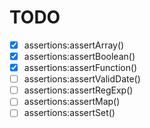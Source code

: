 TODO
====

- [x] assertions:assertArray()
- [x] assertions:assertBoolean()
- [x] assertions:assertFunction()
- [ ] assertions:assertValidDate()
- [ ] assertions:assertRegExp()
- [ ] assertions:assertMap()
- [ ] assertions:assertSet()
